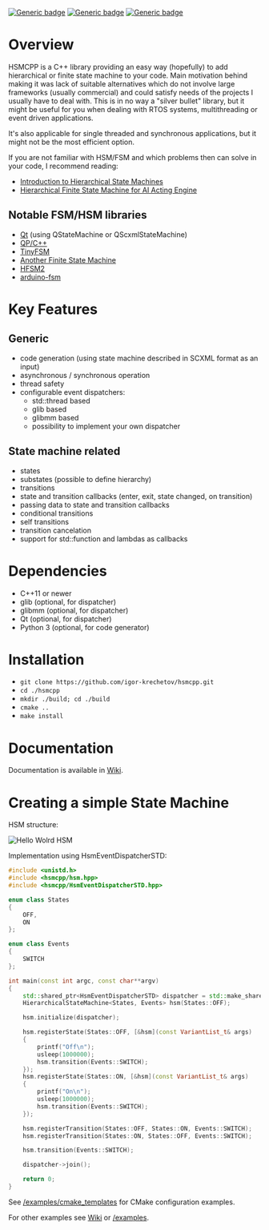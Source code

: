 [![Generic badge](https://img.shields.io/badge/changelog-v0.7.0-green.svg)](https://github.com/igor-krechetov/hsmcpp/blob/main/CHANGELOG.md)
[![Generic badge](https://img.shields.io/badge/license-MIT-blue.svg)](https://github.com/igor-krechetov/hsmcpp/blob/main/LICENSE)
[![Generic badge](https://img.shields.io/badge/documentation-green.svg)](https://github.com/igor-krechetov/hsmcpp/wiki)

# Overview
HSMCPP is a C++ library providing an easy way (hopefully) to add hierarchical or finite state machine to your code. Main motivation behind making it was lack of suitable alternatives which do not involve large frameworks (usually commercial) and could satisfy needs of the projects I usually have to deal with. This is in no way a "silver bullet" library, but it might be useful for you when dealing with RTOS systems, multithreading or event driven applications.

It's also applicable for single threaded and synchronous applications, but it might not be the most efficient option.

If you are not familiar with HSM/FSM and which problems then can solve in your code, I recommend reading:
- [Introduction to Hierarchical State Machines](https://barrgroup.com/embedded-systems/how-to/introduction-hierarchical-state-machines)
- [Hierarchical Finite State Machine for AI Acting Engine](https://towardsdatascience.com/hierarchical-finite-state-machine-for-ai-acting-engine-9b24efc66f2)

## Notable FSM/HSM libraries
- [Qt](https://github.com/qt/qtscxml) (using QStateMachine or QScxmlStateMachine)
- [QP/C++](https://github.com/QuantumLeaps/qpcpp)
- [TinyFSM](https://github.com/digint/tinyfsm)
- [Another Finite State Machine](https://github.com/zmij/afsm)
- [HFSM2](https://github.com/andrew-gresyk/HFSM2)
- [arduino-fsm](https://github.com/jonblack/arduino-fsm)

# Key Features
## Generic
- code generation (using state machine described in SCXML format as an input)
- asynchronous / synchronous operation
- thread safety
- configurable event dispatchers:
  - std::thread based
  - glib based
  - glibmm based
  - possibility to implement your own dispatcher

## State machine related
- states
- substates (possible to define hierarchy)
- transitions
- state and transition callbacks (enter, exit, state changed, on transition)
- passing data to state and transition callbacks
- conditional transitions
- self transitions
- transition cancelation
- support for std::function and lambdas as callbacks

# Dependencies
- C++11 or newer
- glib (optional, for dispatcher)
- glibmm (optional, for dispatcher)
- Qt (optional, for dispatcher)
- Python 3 (optional, for code generator)

# Installation
- `git clone https://github.com/igor-krechetov/hsmcpp.git`
- `cd ./hsmcpp`
- `mkdir ./build; cd ./build`
- `cmake ..`
- `make install`

# Documentation
Documentation is available in [Wiki](https://github.com/igor-krechetov/hsmcpp/wiki).

# Creating a simple State Machine
HSM structure:

![Hello Wolrd HSM](https://github.com/igor-krechetov/hsmcpp/wiki/doc/wiki/00_helloworld.png)

Implementation using HsmEventDispatcherSTD:
```C++
#include <unistd.h>
#include <hsmcpp/hsm.hpp>
#include <hsmcpp/HsmEventDispatcherSTD.hpp>

enum class States
{
    OFF,
    ON
};

enum class Events
{
    SWITCH
};

int main(const int argc, const char**argv)
{
    std::shared_ptr<HsmEventDispatcherSTD> dispatcher = std::make_shared<HsmEventDispatcherSTD>();
    HierarchicalStateMachine<States, Events> hsm(States::OFF);

    hsm.initialize(dispatcher);

    hsm.registerState(States::OFF, [&hsm](const VariantList_t& args)
    {
        printf("Off\n");
        usleep(1000000);
        hsm.transition(Events::SWITCH);
    });
    hsm.registerState(States::ON, [&hsm](const VariantList_t& args)
    {
        printf("On\n");
        usleep(1000000);
        hsm.transition(Events::SWITCH);
    });

    hsm.registerTransition(States::OFF, States::ON, Events::SWITCH);
    hsm.registerTransition(States::ON, States::OFF, Events::SWITCH);

    hsm.transition(Events::SWITCH);

    dispatcher->join();

    return 0;
}
```

See [/examples/cmake_templates](https://github.com/igor-krechetov/hsmcpp/tree/main/examples/cmake_templates) for CMake configuration examples.

For other examples see [Wiki](https://github.com/igor-krechetov/hsmcpp/wiki/Getting-Started) or [/examples](https://github.com/igor-krechetov/hsmcpp/tree/main/examples).
